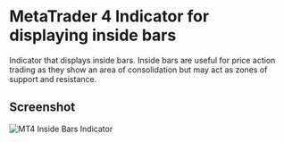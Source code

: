 # MetaTrader 4 Indicator for displaying inside bars
Indicator that displays inside bars. Inside bars are useful for price action trading as they show an area of consolidation but may act as zones of support and resistance.

## Screenshot

![MT4 Inside Bars Indicator](https://raw.githubusercontent.com/parusel/mt4-markttechnik-innenstaebe/master/innenstäbe.png "MT4 Inside Bars Indicator")
